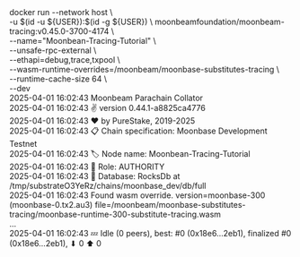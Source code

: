 <div id="termynal" data-termynal>
  <span data-ty="input"><span class="file-path"></span>docker run --network host  \
    <br>-u $(id -u ${USER}):$(id -g ${USER}) \
        moonbeamfoundation/moonbeam-tracing:v0.45.0-3700-4174 \
    <br>--name="Moonbean-Tracing-Tutorial" \
    <br>--unsafe-rpc-external \
    <br>--ethapi=debug,trace,txpool \
    <br>--wasm-runtime-overrides=/moonbeam/moonbase-substitutes-tracing \
    <br>--runtime-cache-size 64 \
    <br>--dev
  </span>
  <br>
  <span data-ty> 2025-04-01 16:02:43 Moonbeam Parachain Collator
    <br> 2025-04-01 16:02:43 ✌️  version 0.44.1-a8825ca4776
    <br> 2025-04-01 16:02:43 ❤️  by PureStake, 2019-2025
    <br> 2025-04-01 16:02:43 📋 Chain specification: Moonbase Development Testnet
    <br> 2025-04-01 16:02:43 🏷  Node name: Moonbean-Tracing-Tutorial
    <br> 2025-04-01 16:02:43 👤 Role: AUTHORITY
    <br> 2025-04-01 16:02:43 💾 Database: RocksDb at /tmp/substrateO3YeRz/chains/moonbase_dev/db/full
    <br> 2025-04-01 16:02:43 Found wasm override. version=moonbase-300 (moonbase-0.tx2.au3) file=/moonbeam/moonbase-substitutes-tracing/moonbase-runtime-300-substitute-tracing.wasm
    <br> ...
    <br> 2025-04-01 16:02:43 💤 Idle (0 peers), best: #0 (0x18e6…2eb1), finalized #0 (0x18e6…2eb1), ⬇ 0 ⬆ 0
  </span>
</div>
